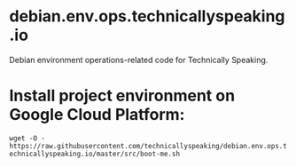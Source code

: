 # debian.env.ops.technicallyspeaking.io
Debian environment operations-related code for Technically Speaking.

# Install project environment on Google Cloud Platform:

`wget -O - https://raw.githubusercontent.com/technicallyspeaking/debian.env.ops.technicallyspeaking.io/master/src/boot-me.sh`

